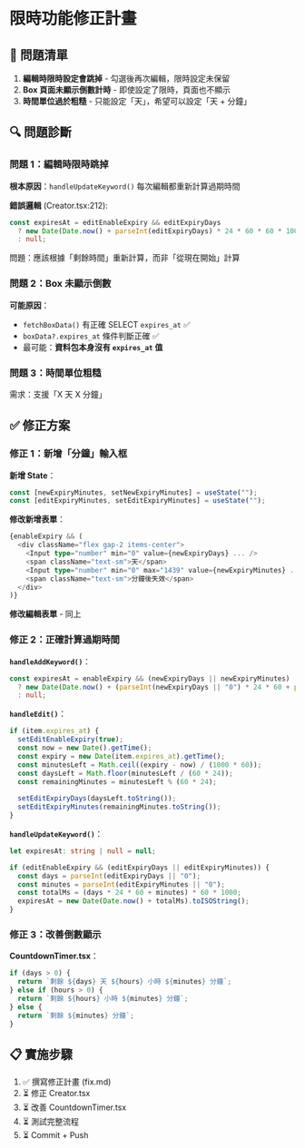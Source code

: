 # 限時功能修正計畫

## 🐛 問題清單

1. **編輯時限時設定會跳掉** - 勾選後再次編輯，限時設定未保留
2. **Box 頁面未顯示倒數計時** - 即使設定了限時，頁面也不顯示
3. **時間單位過於粗糙** - 只能設定「天」，希望可以設定「天 + 分鐘」

## 🔍 問題診斷

### 問題 1：編輯時限時跳掉

**根本原因**：`handleUpdateKeyword()` 每次編輯都重新計算過期時間

**錯誤邏輯** (Creator.tsx:212):
```typescript
const expiresAt = editEnableExpiry && editExpiryDays
  ? new Date(Date.now() + parseInt(editExpiryDays) * 24 * 60 * 60 * 1000).toISOString()
  : null;
```

問題：應該根據「剩餘時間」重新計算，而非「從現在開始」計算

### 問題 2：Box 未顯示倒數

**可能原因**：
- `fetchBoxData()` 有正確 SELECT `expires_at` ✅
- `boxData?.expires_at` 條件判斷正確 ✅
- 最可能：**資料包本身沒有 `expires_at` 值**

### 問題 3：時間單位粗糙

需求：支援「X 天 X 分鐘」

## ✅ 修正方案

### 修正 1：新增「分鐘」輸入框

**新增 State**：
```typescript
const [newExpiryMinutes, setNewExpiryMinutes] = useState("");
const [editExpiryMinutes, setEditExpiryMinutes] = useState("");
```

**修改新增表單**：
```typescript
{enableExpiry && (
  <div className="flex gap-2 items-center">
    <Input type="number" min="0" value={newExpiryDays} ... />
    <span className="text-sm">天</span>
    <Input type="number" min="0" max="1439" value={newExpiryMinutes} ... />
    <span className="text-sm">分鐘後失效</span>
  </div>
)}
```

**修改編輯表單** - 同上

### 修正 2：正確計算過期時間

**`handleAddKeyword()`**：
```typescript
const expiresAt = enableExpiry && (newExpiryDays || newExpiryMinutes)
  ? new Date(Date.now() + (parseInt(newExpiryDays || "0") * 24 * 60 + parseInt(newExpiryMinutes || "0")) * 60 * 1000).toISOString()
  : null;
```

**`handleEdit()`**：
```typescript
if (item.expires_at) {
  setEditEnableExpiry(true);
  const now = new Date().getTime();
  const expiry = new Date(item.expires_at).getTime();
  const minutesLeft = Math.ceil((expiry - now) / (1000 * 60));
  const daysLeft = Math.floor(minutesLeft / (60 * 24));
  const remainingMinutes = minutesLeft % (60 * 24);
  
  setEditExpiryDays(daysLeft.toString());
  setEditExpiryMinutes(remainingMinutes.toString());
}
```

**`handleUpdateKeyword()`**：
```typescript
let expiresAt: string | null = null;

if (editEnableExpiry && (editExpiryDays || editExpiryMinutes)) {
  const days = parseInt(editExpiryDays || "0");
  const minutes = parseInt(editExpiryMinutes || "0");
  const totalMs = (days * 24 * 60 + minutes) * 60 * 1000;
  expiresAt = new Date(Date.now() + totalMs).toISOString();
}
```

### 修正 3：改善倒數顯示

**CountdownTimer.tsx**：
```typescript
if (days > 0) {
  return `剩餘 ${days} 天 ${hours} 小時 ${minutes} 分鐘`;
} else if (hours > 0) {
  return `剩餘 ${hours} 小時 ${minutes} 分鐘`;
} else {
  return `剩餘 ${minutes} 分鐘`;
}
```

## 📋 實施步驟

1. ✅ 撰寫修正計畫 (fix.md)
2. ⏳ 修正 Creator.tsx
3. ⏳ 改善 CountdownTimer.tsx
4. ⏳ 測試完整流程
5. ⏳ Commit + Push